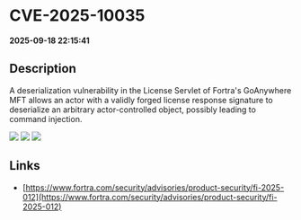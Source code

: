 # CVE-2025-10035

**2025-09-18 22:15:41**

## Description
A deserialization vulnerability in the License Servlet of Fortra's GoAnywhere MFT allows an actor with a validly forged license response signature to deserialize an arbitrary actor-controlled object, possibly leading to command injection.

![](https://img.shields.io/static/v1?label=Score&message=10.0&color=red)
![](https://img.shields.io/static/v1?label=Severity&message=CRITICAL&color=red)
![](https://img.shields.io/static/v1?label=CWE&message=RCE&color=green)

## Links
- [https://www.fortra.com/security/advisories/product-security/fi-2025-012](https://www.fortra.com/security/advisories/product-security/fi-2025-012)
